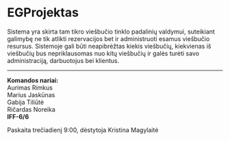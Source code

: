 # EGProjektas  
  
Sistema yra skirta tam tikro viešbučio tinklo padalinių valdymui, suteikiant galimybę ne tik atlikti rezervacijos bet ir administruoti esamus viešbučio resursus. Sistemoje gali būti neapibrėžtas kiekis viešbučių, kiekvienas iš viešbučių bus nepriklausomas nuo kitų viešbučių ir galės turėti savo administraciją, darbuotojus bei klientus.  
  
---
  
**Komandos nariai:**  
Aurimas Rimkus  
Marius Jaskūnas  
Gabija Tiliūtė  
Ričardas Noreika  
**IFF-6/6**  
  
Paskaita trečiadienį 9:00, dėstytoja Kristina Magylaitė